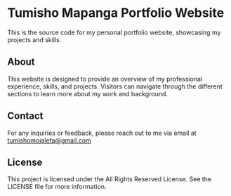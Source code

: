 # Tumisho Mapanga Portfolio Website

This is the source code for my personal portfolio website, showcasing my projects and skills.

## About

This website is designed to provide an overview of my professional experience, skills, and projects. Visitors can navigate through the different sections to learn more about my work and background.

## Contact

For any inquiries or feedback, please reach out to me via email at tumishomojalefa@gmail.com

## License

This project is licensed under the All Rights Reserved License. See the LICENSE file for more information.
